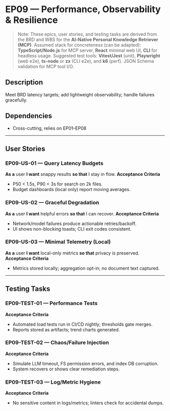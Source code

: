 # EP09 — Performance, Observability & Resilience


> Note: These epics, user stories, and testing tasks are derived from the BRD and WBS for the **AI‑Native Personal Knowledge Retriever (MCP)**.
> Assumed stack for concreteness (can be adapted): **TypeScript/Node.js** for MCP server, **React** minimal web UI, **CLI** for headless usage.
> Suggested test tools: **Vitest/Jest** (unit), **Playwright** (web e2e), **ts-node** or **zx** (CLI e2e), and **k6** (perf). JSON Schema validation for MCP tool I/O.


## Description
Meet BRD latency targets; add lightweight observability; handle failures gracefully.

## Dependencies
- Cross-cutting, relies on EP01–EP08

---

## User Stories

### EP09-US-01 — Query Latency Budgets
**As a** user **I want** snappy results **so that** I stay in flow.
**Acceptance Criteria**
- P50 < 1.5s, P90 < 3s for search on 2k files.
- Budget dashboards (local only) report moving averages.

### EP09-US-02 — Graceful Degradation
**As a** user **I want** helpful errors **so that** I can recover.
**Acceptance Criteria**
- Network/model failures produce actionable retries/backoff.
- UI shows non-blocking toasts; CLI exit codes consistent.

### EP09-US-03 — Minimal Telemetry (Local)
**As a** user **I want** local-only metrics **so that** privacy is preserved.
**Acceptance Criteria**
- Metrics stored locally; aggregation opt-in; no document text captured.

---

## Testing Tasks

### EP09-TEST-01 — Performance Tests
**Acceptance Criteria**
- Automated load tests run in CI/CD nightly; thresholds gate merges.
- Reports stored as artifacts; trend charts generated.

### EP09-TEST-02 — Chaos/Failure Injection
**Acceptance Criteria**
- Simulate LLM timeout, FS permission errors, and index DB corruption.
- System recovers or shows clear remediation steps.

### EP09-TEST-03 — Log/Metric Hygiene
**Acceptance Criteria**
- No sensitive content in logs/metrics; linters check for accidental dumps.
